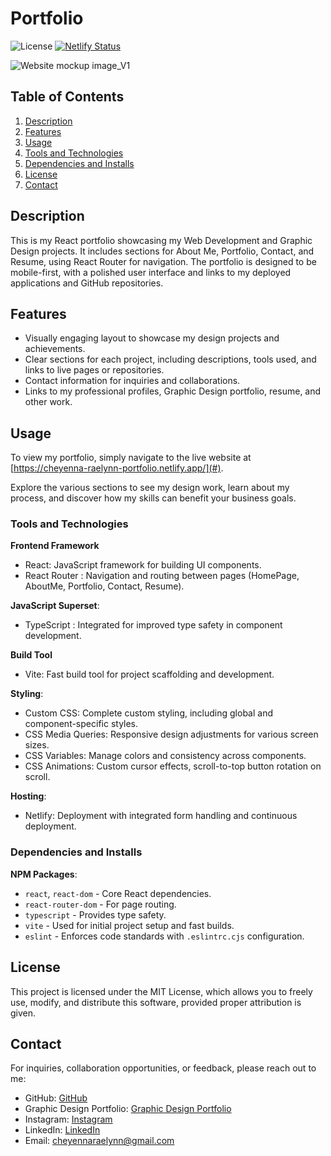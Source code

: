 # Portfolio

![License](https://img.shields.io/badge/license-MIT-brightgreen.svg)
[![Netlify Status](https://api.netlify.com/api/v1/badges/9bdca3e9-f016-4e13-bb90-d86575fbfdc8/deploy-status)](https://app.netlify.com/sites/cheyenna-raelynn-portfolio/deploys)

![Website mockup image_V1](https://github.com/user-attachments/assets/1a0c6b1f-0f4e-4b97-922c-39b92bd10365)

## Table of Contents
1. [Description](#description)
2. [Features](#features)
3. [Usage](#usage)
4. [Tools and Technologies](#tools-and-technologies)
5. [Dependencies and Installs](#dependencies-and-installs)
6. [License](#license)
7. [Contact](#contact)

## Description
This is my React portfolio showcasing my Web Development and Graphic Design projects. It includes sections for About Me, Portfolio, Contact, and Resume, using React Router for navigation. The portfolio is designed to be mobile-first, with a polished user interface and links to my deployed applications and GitHub repositories.

## Features
- Visually engaging layout to showcase my design projects and achievements.
- Clear sections for each project, including descriptions, tools used, and links to live pages or repositories.
- Contact information for inquiries and collaborations.
- Links to my professional profiles, Graphic Design portfolio, resume, and other work.

## Usage
To view my portfolio, simply navigate to the live website at [https://cheyenna-raelynn-portfolio.netlify.app/](#).

Explore the various sections to see my design work, learn about my process, and discover how my skills can benefit your business goals.

### Tools and Technologies
**Frontend Framework**
- React: JavaScript framework for building UI components.
- React Router : Navigation and routing between pages (HomePage, AboutMe, Portfolio, Contact, Resume).
  
**JavaScript Superset**:
  - TypeScript : Integrated for improved type safety in component development.

**Build Tool**
  - Vite: Fast build tool for project scaffolding and development.

**Styling**:
  - Custom CSS: Complete custom styling, including global and component-specific styles.
  - CSS Media Queries: Responsive design adjustments for various screen sizes.
  - CSS Variables: Manage colors and consistency across components.
  - CSS Animations: Custom cursor effects, scroll-to-top button rotation on scroll.

**Hosting**:
  - Netlify: Deployment with integrated form handling and continuous deployment.

### Dependencies and Installs

**NPM Packages**:
  - `react`, `react-dom` - Core React dependencies.
  - `react-router-dom` - For page routing.
  - `typescript` - Provides type safety.
  - `vite` - Used for initial project setup and fast builds.
  - `eslint` - Enforces code standards with `.eslintrc.cjs` configuration.

## License
This project is licensed under the MIT License, which allows you to freely use, modify, and distribute this software, provided proper attribution is given.

## Contact
For inquiries, collaboration opportunities, or feedback, please reach out to me:
- GitHub: [GitHub](https://github.com/RaeOfChey)
- Graphic Design Portfolio: [Graphic Design Portfolio](https://cheyennaraelynn.myportfolio.com/)
- Instagram: [Instagram](https://www.instagram.com/raeofchey/)
- LinkedIn: [LinkedIn](https://www.linkedin.com/in/cheyenna-raelynn)
- Email: [cheyennaraelynn@gmail.com](mailto:cheyennaraelynn@gmail.com)

